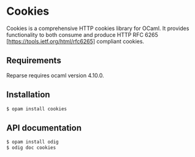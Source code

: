 Cookies
======= 

Cookies is a comprehensive HTTP cookies library for OCaml. It provides functionality to both consume and produce HTTP RFC 6265 [https://tools.ietf.org/html/rfc6265] compliant cookies.

Requirements
------------
Reparse requires ocaml version 4.10.0.

Installation
-----------
```sh
$ opam install cookies
```

API documentation
-----------------

```sh
$ opam install odig 
$ odig doc cookies 
```

